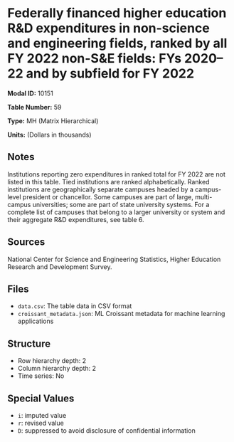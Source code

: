 # Federally financed higher education R&D expenditures in non-science and engineering fields, ranked by all FY 2022 non-S&E fields: FYs 2020&#8211;22 and by subfield for FY 2022

**Modal ID:** 10151

**Table Number:** 59

**Type:** MH (Matrix Hierarchical)

**Units:** (Dollars in thousands)

## Notes

Institutions reporting zero expenditures in ranked total for FY 2022 are not listed in this table. Tied institutions are ranked alphabetically. Ranked institutions are geographically separate campuses headed by a campus-level president or chancellor. Some campuses are part of large, multi-campus universities; some are part of state university systems. For a complete list of campuses that belong to a larger university or system and their aggregate R&D expenditures, see table 6.

## Sources

National Center for Science and Engineering Statistics, Higher Education Research and Development Survey.

## Files

- `data.csv`: The table data in CSV format
- `croissant_metadata.json`: ML Croissant metadata for machine learning applications

## Structure

- Row hierarchy depth: 2
- Column hierarchy depth: 2
- Time series: No

## Special Values

- `i`: imputed value
- `r`: revised value
- `D`: suppressed to avoid disclosure of confidential information
